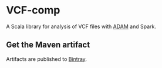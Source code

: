 # VCF-comp

A Scala library for analysis of VCF files with [ADAM](https://github.com/bigdatagenomics/adam) and Spark.

## Get the Maven artifact

Artifacts are published to [Bintray](https://bintray.com/tmoerman/maven/vcf-comp).